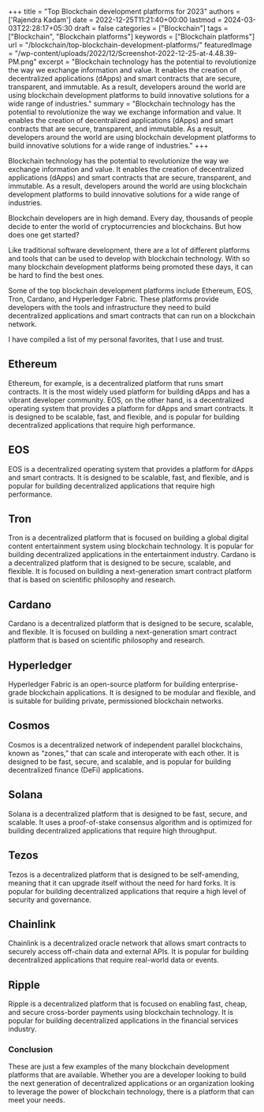+++
title = "Top Blockchain development platforms for 2023"
authors = ['Rajendra Kadam']
date = 2022-12-25T11:21:40+00:00
lastmod = 2024-03-03T22:28:17+05:30
draft = false
categories = ["Blockchain"]
tags = ["Blockchain", "Blockchain platforms"]
keywords =  ["Blockchain platforms"]
url = "/blockchain/top-blockchain-development-platforms/"
featuredImage = "/wp-content/uploads/2022/12/Screenshot-2022-12-25-at-4.48.39-PM.png"
excerpt = "Blockchain technology has the potential to revolutionize the way we exchange information and value. It enables the creation of decentralized applications (dApps) and smart contracts that are secure, transparent, and immutable. As a result, developers around the world are using blockchain development platforms to build innovative solutions for a wide range of industries."
summary = "Blockchain technology has the potential to revolutionize the way we exchange information and value. It enables the creation of decentralized applications (dApps) and smart contracts that are secure, transparent, and immutable. As a result, developers around the world are using blockchain development platforms to build innovative solutions for a wide range of industries."
+++

Blockchain technology has the potential to revolutionize the way we exchange information and value. It enables the creation of decentralized applications (dApps) and smart contracts that are secure, transparent, and immutable. As a result, developers around the world are using blockchain development platforms to build innovative solutions for a wide range of industries.

Blockchain developers are in high demand. Every day, thousands of people decide to enter the world of cryptocurrencies and blockchains. But how does one get started?

Like traditional software development, there are a lot of different platforms and tools that can be used to develop with blockchain technology. With so many blockchain development platforms being promoted these days, it can be hard to find the best ones.

Some of the top blockchain development platforms include Ethereum, EOS, Tron, Cardano, and Hyperledger Fabric. These platforms provide developers with the tools and infrastructure they need to build decentralized applications and smart contracts that can run on a blockchain network.

I have compiled a list of my personal favorites, that I use and trust.


## **Ethereum**

Ethereum, for example, is a decentralized platform that runs smart contracts. It is the most widely used platform for building dApps and has a vibrant developer community. EOS, on the other hand, is a decentralized operating system that provides a platform for dApps and smart contracts. It is designed to be scalable, fast, and flexible, and is popular for building decentralized applications that require high performance.

## **EOS**

EOS is a decentralized operating system that provides a platform for dApps and smart contracts. It is designed to be scalable, fast, and flexible, and is popular for building decentralized applications that require high performance.

## **Tron**

Tron is a decentralized platform that is focused on building a global digital content entertainment system using blockchain technology. It is popular for building decentralized applications in the entertainment industry. Cardano is a decentralized platform that is designed to be secure, scalable, and flexible. It is focused on building a next-generation smart contract platform that is based on scientific philosophy and research.

## **Cardano**

Cardano is a decentralized platform that is designed to be secure, scalable, and flexible. It is focused on building a next-generation smart contract platform that is based on scientific philosophy and research.

## **Hyperledger**

Hyperledger Fabric is an open-source platform for building enterprise-grade blockchain applications. It is designed to be modular and flexible, and is suitable for building private, permissioned blockchain networks.

## **Cosmos**

Cosmos is a decentralized network of independent parallel blockchains, known as “zones,” that can scale and interoperate with each other. It is designed to be fast, secure, and scalable, and is popular for building decentralized finance (DeFi) applications.

## **Solana**

Solana is a decentralized platform that is designed to be fast, secure, and scalable. It uses a proof-of-stake consensus algorithm and is optimized for building decentralized applications that require high throughput.

## **Tezos**

Tezos is a decentralized platform that is designed to be self-amending, meaning that it can upgrade itself without the need for hard forks. It is popular for building decentralized applications that require a high level of security and governance.

## **Chainlink**

Chainlink is a decentralized oracle network that allows smart contracts to securely access off-chain data and external APIs. It is popular for building decentralized applications that require real-world data or events.

## **Ripple**

Ripple is a decentralized platform that is focused on enabling fast, cheap, and secure cross-border payments using blockchain technology. It is popular for building decentralized applications in the financial services industry.

### **Conclusion**

These are just a few examples of the many blockchain development platforms that are available. Whether you are a developer looking to build the next generation of decentralized applications or an organization looking to leverage the power of blockchain technology, there is a platform that can meet your needs.


<div class="wp-block-uagb-table-of-contents uagb-toc\_\_align-left uagb-toc\_\_columns-1 uagb-block-ce622b1b " data-scroll= "1" data-offset= "30" style="" >

